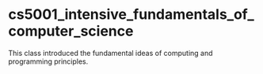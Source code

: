 # cs5001_intensive_fundamentals_of_computer_science
This class introduced the fundamental ideas of computing and programming principles.
